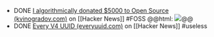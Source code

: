 - DONE [I algorithmically donated $5000 to Open Source (kvinogradov.com)](https://news.ycombinator.com/item?id=42312469) on [[Hacker News]] #FOSS
  @@html: <img src="https://imgs.xkcd.com/comics/dependency_2x.png" class="article-cover" />@@
- DONE [Every V4 UUID (everyuuid.com)](https://news.ycombinator.com/item?id=42342382) on [[Hacker News]] #useless